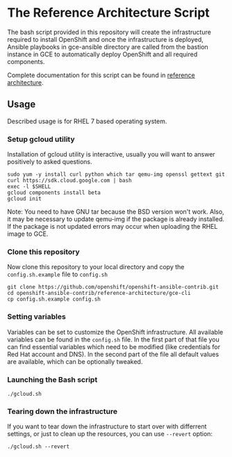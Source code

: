 # The Reference Architecture Script
The bash script provided in this repository will create the infrastructure required to install OpenShift and once the infrastructure is deployed, Ansible playbooks in gce-ansible directory are called from the bastion instance in GCE to automatically deploy OpenShift and all required components.

Complete documentation for this script can be found in [reference architecture](https://access.redhat.com/articles/2751521).

## Usage

Described usage is for RHEL 7 based operating system.

### Setup gcloud utility

Installation of gcloud utility is interactive, usually you will want to answer positively to asked questions.
```
sudo yum -y install curl python which tar qemu-img openssl gettext git
curl https://sdk.cloud.google.com | bash
exec -l $SHELL
gcloud components install beta
gcloud init
```

Note: You need to have GNU tar because the BSD version won't work. Also, it may be necessary to update qemu-img if the package is already installed. If the package is not updated errors may occur when uploading the RHEL image to GCE.

### Clone this repository

Now clone this repository to your local directory and copy the `config.sh.example` file to `config.sh`

```
git clone https://github.com/openshift/openshift-ansible-contrib.git
cd openshift-ansible-contrib/reference-architecture/gce-cli
cp config.sh.example config.sh
```

### Setting variables

Variables can be set to customize the OpenShift infrastructure. All available variables can be found in the `config.sh` file. In the first part of that file you can find essential variables which need to be modified (like credentials for Red Hat account and DNS). In the second part of the file all default values are available, which can be optionally tweaked.

### Launching the Bash script

```
./gcloud.sh
```

### Tearing down the infrastructure

If you want to tear down the infrastructure to start over with differrent settings, or just to clean up the resources, you can use `--revert` option:

```
./gcloud.sh --revert
```
